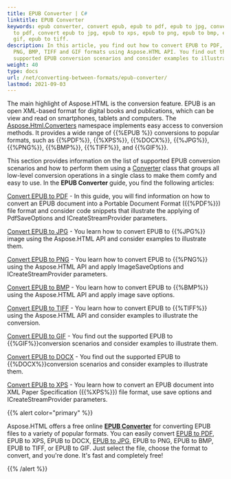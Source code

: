 ```yaml
---
title: EPUB Converter | C#
linktitle: EPUB Converter 
keywords: epub converter, convert epub, epub to pdf, epub to jpg, convert epub
  to pdf, convert epub to jpg, epub to xps, epub to png, epub to bmp, epub to
  gif, epub to tiff.
description: In this article, you find out how to convert EPUB to PDF, XPS, JPG,
  PNG, BMP, TIFF and GIF formats using Aspose.HTML API. You find out the
  supported EPUB conversion scenarios and consider examples to illustrate them.
weight: 40
type: docs
url: /net/converting-between-formats/epub-converter/
lastmod: 2021-09-03
---
```


The main highlight of Aspose.HTML is the conversion feature. EPUB is an open XML-based format for digital books and publications, which can be view and read on smartphones, tablets and computers. The [Aspose.Html.Converters](https://apireference.aspose.com/html/net/aspose.html.converters) namespace implements easy access to conversion methods. It provides a wide range of {{%EPUB %}} conversions to popular formats, such as {{%PDF%}}, {{%XPS%}}, {{%DOCX%}}, {{%JPG%}}, {{%PNG%}}, {{%BMP%}}, {{%TIFF%}}, and {{%GIF%}}.

This section provides information on the list of supported EPUB conversion scenarios and how to perform them using a [Converter](https://apireference.aspose.com/html/net/aspose.html.converters/converter) class that groups all low-level conversion operations in a single class to make them comfy and easy to use. In the **EPUB Converter** guide, you find the following articles: 

[Convert EPUB to PDF](/html/net/converting-between-formats/epub-to-pdf/) - In this guide, you will find information on how to convert an EPUB document into a Portable Document Format ({{%PDF%}}) file format and consider code snippets that illustrate the applying of PdfSaveOptions and ICreateStreamProvider parameters.

[Convert EPUB to JPG](/html/net/converting-between-formats/epub-to-jpg/) - You learn how to convert  EPUB to {{%JPG%}} image using the Aspose.HTML API and consider examples to illustrate them.

[Convert EPUB to PNG](/html/net/converting-between-formats/epub-to-png/) - You learn how to convert  EPUB to {{%PNG%}} using the Aspose.HTML API and apply ImageSaveOptions and ICreateStreamProvider parameters.

[Convert EPUB to BMP](/html/net/converting-between-formats/epub-to-bmp/) - You learn how to convert  EPUB to {{%BMP%}} using the Aspose.HTML API and apply image save options. 

[Convert EPUB to TIFF](/html/net/converting-between-formats/epub-to-tiff/) - You learn how to convert  EPUB to {{%TIFF%}} using the Aspose.HTML API and consider examples to illustrate the conversion.

[Convert EPUB to GIF](/html/net/converting-between-formats/epub-to-gif/) - You find out the supported EPUB to {{%GIF%}}conversion scenarios and consider examples to illustrate them.

[Convert EPUB to DOCX](/html/net/converting-between-formats/epub-to-docx/) - You find out the supported EPUB to {{%DOCX%}}conversion scenarios and consider examples to illustrate them.

[Convert EPUB to XPS](/html/net/converting-between-formats/epub-to-xps/) - You learn how to convert an EPUB document into XML Paper Specification ({{%XPS%}}) file format, use save options and ICreateStreamProvider parameters.

{{% alert color="primary" %}} 

Aspose.HTML offers a free online [**EPUB Converter**](https://products.aspose.app/html/en/conversion/epub) for converting EPUB files to a variety of popular formats. You can easily convert  [EPUB to PDF](https://products.aspose.app/html/en/conversion/epub-to-pdf), EPUB  to XPS, EPUB  to DOCX, [EPUB to JPG](https://products.aspose.app/html/en/conversion/epub-to-pdf), EPUB to PNG, EPUB to BMP, EPUB to TIFF, or EPUB to GIF. Just select the file, choose the format to convert, and you're done. It's fast and completely free!

{{% /alert %}} 

